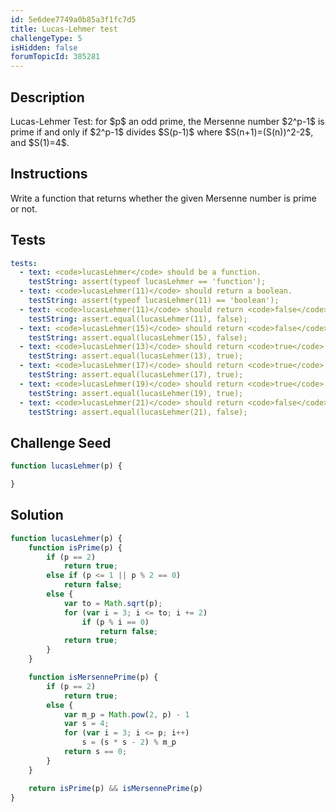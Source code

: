 ```yaml
---
id: 5e6dee7749a0b85a3f1fc7d5
title: Lucas-Lehmer test
challengeType: 5
isHidden: false
forumTopicId: 385281
---
```


## Description
<section id='description'>
Lucas-Lehmer Test: for $p$ an odd prime, the Mersenne number $2^p-1$ is prime if and only if $2^p-1$ divides $S(p-1)$ where $S(n+1)=(S(n))^2-2$, and $S(1)=4$.
</section>

## Instructions
<section id='instructions'>
Write a function that returns whether the given Mersenne number is prime or not.
</section>

## Tests
<section id='tests'>

``` yml
tests:
  - text: <code>lucasLehmer</code> should be a function.
    testString: assert(typeof lucasLehmer == 'function');
  - text: <code>lucasLehmer(11)</code> should return a boolean.
    testString: assert(typeof lucasLehmer(11) == 'boolean');
  - text: <code>lucasLehmer(11)</code> should return <code>false</code>.
    testString: assert.equal(lucasLehmer(11), false);
  - text: <code>lucasLehmer(15)</code> should return <code>false</code>.
    testString: assert.equal(lucasLehmer(15), false);
  - text: <code>lucasLehmer(13)</code> should return <code>true</code>.
    testString: assert.equal(lucasLehmer(13), true);
  - text: <code>lucasLehmer(17)</code> should return <code>true</code>.
    testString: assert.equal(lucasLehmer(17), true);
  - text: <code>lucasLehmer(19)</code> should return <code>true</code>.
    testString: assert.equal(lucasLehmer(19), true);
  - text: <code>lucasLehmer(21)</code> should return <code>false</code>.
    testString: assert.equal(lucasLehmer(21), false);
```

</section>

## Challenge Seed
<section id='challengeSeed'>

<div id='js-seed'>

```js
function lucasLehmer(p) {

}
```

</div>

</section>

## Solution
<section id='solution'>

```js
function lucasLehmer(p) {
    function isPrime(p) {
        if (p == 2)
            return true;
        else if (p <= 1 || p % 2 == 0)
            return false;
        else {
            var to = Math.sqrt(p);
            for (var i = 3; i <= to; i += 2)
                if (p % i == 0)
                    return false;
            return true;
        }
    }

    function isMersennePrime(p) {
        if (p == 2)
            return true;
        else {
            var m_p = Math.pow(2, p) - 1
            var s = 4;
            for (var i = 3; i <= p; i++)
                s = (s * s - 2) % m_p
            return s == 0;
        }
    }

    return isPrime(p) && isMersennePrime(p)
}
```

</section>
